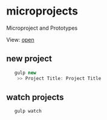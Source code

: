 # microprojects
Microproject and Prototypes

View: [open](https://sean-codes.github.io/microprojects)

## new project

```.js
   gulp new
    >> Project Title: Project Title
```

## watch projects

```.js
   gulp watch
```
